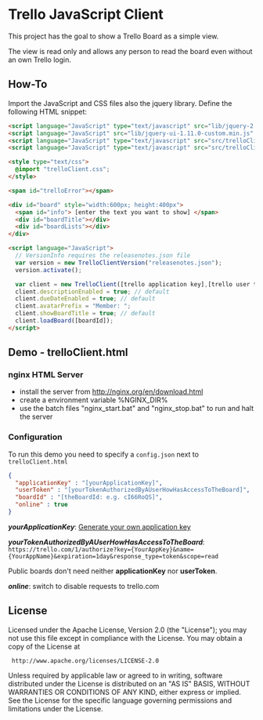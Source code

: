 # Trello JavaScript Client

This project has the goal to show a Trello Board as a simple view.

The view is read only and allows any person to read the board even without an own Trello login.

## How-To

Import the JavaScript and CSS files also the jquery library.
Define the following HTML snippet:

```html
<script language="JavaScript" type="text/javascript" src="lib/jquery-2.1.1.min.js"></script>
<script language="JavaScript" src="lib/jquery-ui-1.11.0-custom.min.js" type="text/javascript"></script>
<script language="JavaScript" type="text/javascript" src="src/trelloClient.js"></script>
<script language="JavaScript" type="text/javascript" src="src/trelloClientVersion.js"></script>

<style type="text/css">
  @import "trelloClient.css";
</style>

<span id="trelloError"></span>

<div id="board" style="width:600px; height:400px">
  <span id="info"> [enter the text you want to show] </span>
  <div id="boardTitle"></div>
  <div id="boardLists"></div>
</div>

<script language="JavaScript">
  // VersionInfo requires the releasenotes.json file
  var version = new TrelloClientVersion("releasenotes.json");
  version.activate();

  var client = new TrelloClient([trello application key],[trello user token]);
  client.descriptionEnabled = true; // default
  client.dueDateEnabled = true; // default
  client.avatarPrefix = "Member: ";
  client.showBoardTitle = true; // default
  client.loadBoard([boardId]);
</script>
```

## Demo - trelloClient.html

### nginx HTML Server

- install the server from http://nginx.org/en/download.html
- create a environment variable %NGINX_DIR%
- use the batch files "nginx_start.bat" and "nginx_stop.bat" to run and halt the server

### Configuration

To run this demo you need to specify a `config.json` next to `trelloClient.html`
```json
{
  "applicationKey" : "[yourApplicationKey]",
  "userToken" : "[yourTokenAuthorizedByAUserHowHasAccessToTheBoard]",
  "boardId" : "[theBoardId: e.g. cI66RoQS]",
  "online" : true
}
```

_**yourApplicationKey**_: [Generate your own application key](https://trello.com/1/appKey/generate)

_**yourTokenAuthorizedByAUserHowHasAccessToTheBoard**_: `https://trello.com/1/authorize?key={YourAppKey}&name={YourAppName}&expiration=1day&response_type=token&scope=read`

Public boards don't need neither **applicationKey** nor **userToken**.

_**online**_: switch to disable requests to trello.com

## License

 Licensed under the Apache License, Version 2.0 (the "License");
 you may not use this file except in compliance with the License.
 You may obtain a copy of the License at

     http://www.apache.org/licenses/LICENSE-2.0

 Unless required by applicable law or agreed to in writing, software
 distributed under the License is distributed on an "AS IS" BASIS,
 WITHOUT WARRANTIES OR CONDITIONS OF ANY KIND, either express or implied.
 See the License for the specific language governing permissions and
 limitations under the License.